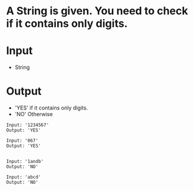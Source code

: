 # A String is given. You need to check if it contains only digits.

# Input

- String

# Output

- 'YES' if it contains only digits.
- 'NO' Otherwise

```
Input: '1234567'
Output: 'YES'

Input: '067'
Output: 'YES'


Input: '1andb'
Output: 'NO'

Input: 'abcd'
Output: 'NO'
```
